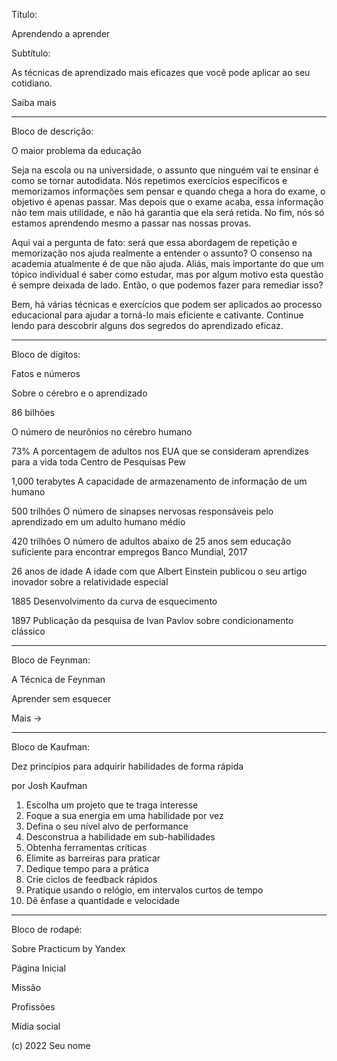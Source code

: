 Título:

Aprendendo a aprender

Subtítulo:

As técnicas de aprendizado mais eficazes que você pode aplicar ao seu cotidiano.

Saiba mais

---

Bloco de descrição:

O maior problema da educação

Seja na escola ou na universidade, o assunto que ninguém vai te ensinar é como se tornar autodidata. Nós repetimos exercícios específicos e memorizamos informações sem pensar e quando chega a hora do exame, o objetivo é apenas passar. Mas depois que o exame acaba, essa informação não tem mais utilidade, e não há garantia que ela será retida. No fim, nós só estamos aprendendo mesmo a passar nas nossas provas.

Aqui vai a pergunta de fato: será que essa abordagem de repetição e memorização nos ajuda realmente a entender o assunto? O consenso na academia atualmente é de que não ajuda. Aliás, mais importante do que um tópico individual é saber como estudar, mas por algum motivo esta questão é sempre deixada de lado. Então, o que podemos fazer para remediar isso?

Bem, há várias técnicas e exercícios que podem ser aplicados ao processo educacional para ajudar a torná-lo mais eficiente e cativante. Continue lendo para descobrir alguns dos segredos do aprendizado eficaz.

---

Bloco de dígitos:

Fatos e números

Sobre o cérebro e o aprendizado

86 bilhões

O número de neurônios no cérebro humano

73%
A porcentagem de adultos nos EUA que se consideram aprendizes para a vida toda
Centro de Pesquisas Pew

1,000 terabytes
A capacidade de armazenamento de informação de um humano

500 trilhões
O número de sinapses nervosas responsáveis pelo aprendizado em um adulto humano médio

420 trilhões
O número de adultos abaixo de 25 anos sem educação suficiente para encontrar empregos
Banco Mundial, 2017

26 anos de idade
A idade com que Albert Einstein publicou o seu artigo inovador sobre a relatividade especial

1885
Desenvolvimento da curva de esquecimento

1897
Publicação da pesquisa de Ivan Pavlov sobre condicionamento clássico

---

Bloco de Feynman:

A Técnica de Feynman

Aprender sem esquecer

Mais →

---

Bloco de Kaufman:

Dez princípios para adquirir habilidades de forma rápida

por Josh Kaufman

1. Escolha um projeto que te traga interesse
2. Foque a sua energia em uma habilidade por vez
3. Defina o seu nível alvo de performance
4. Desconstrua a habilidade em sub-habilidades
5. Obtenha ferramentas críticas
6. Elimite as barreiras para praticar
7. Dedique tempo para a prática
8. Crie ciclos de feedback rápidos
9. Pratique usando o relógio, em intervalos curtos de tempo
10. Dê ênfase a quantidade e velocidade

---

Bloco de rodapé:

Sobre Practicum by Yandex

Página Inicial

Missão

Profissões

Mídia social

(c) 2022 Seu nome
